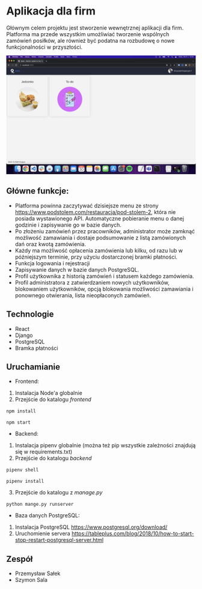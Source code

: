 # Aplikacja dla firm

Głównym celem projektu jest stworzenie wewnętrznej aplikacji dla firm. Platforma ma przede wszystkim umożliwiać tworzenie wspólnych zamówień posiłków, ale również być podatna na rozbudowę o nowe funkcjonalności w przyszłości.

![9eats](https://github.com/PrzemyslawSalek/9eats/blob/main/9eats.gif)


## Główne funkcje:
- Platforma powinna zaczytywać dzisiejsze menu ze strony https://www.podstolem.com/restauracja/pod-stolem-2, która nie posiada wystawionego API. Automatyczne pobieranie menu o danej godzinie i zapisywanie go w bazie danych.
- Po złożeniu zamówień przez pracowników, administrator może zamknąć możliwość zamawiania i dostaje podsumowanie z listą zamówionych dań oraz kwotą zamówienia.
- Każdy ma możliwość opłacenia zamówienia lub kilku, od razu lub w późniejszym terminie, przy użyciu dostarczonej bramki płatności.
- Funkcja logowania i rejestracji
- Zapisywanie danych w bazie danych PostgreSQL.
- Profil użytkownika z historią zamówień i statusem każdego zamówienia.
- Profil administratora z zatwierdzaniem nowych użytkowników, blokowaniem użytkowników, opcją blokowania możliwości zamawiania i ponownego otwierania, lista nieopłaconych zamówień.

## Technologie
- React
- Django
- PostgreSQL
- Bramka płatności

## Uruchamianie
- Frontend:
1. Instalacja Node'a globalnie
2. Przejście do katalogu *frontend*
```
npm install
```
```
npm start
```

- Backend:
1. Instalacja pipenv globalnie (można też pip wszystkie zależności znajdują się w requirements.txt)
2. Przejście do katalogu *backend*
```
pipenv shell
```
```
pipenv install
```
3. Przejście do katalogu z *manage.py*
```
python mange.py runserver
```

- Baza danych PostgreSQL:
1. Instalacja PostgreSQL https://www.postgresql.org/download/
2. Uruchomienie servera https://tableplus.com/blog/2018/10/how-to-start-stop-restart-postgresql-server.html

## Zespół
- Przemysław Sałek
- Szymon Sala
